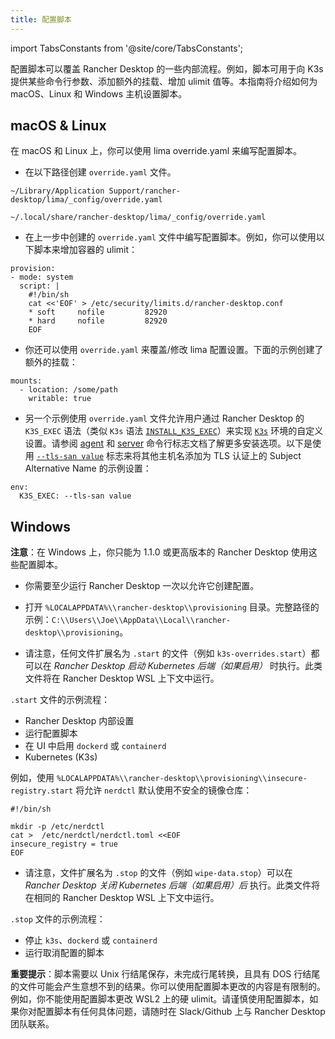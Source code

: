 ```yaml
---
title: 配置脚本
---
```


import TabsConstants from '@site/core/TabsConstants';

配置脚本可以覆盖 Rancher Desktop 的一些内部流程。例如，脚本可用于向 K3s 提供某些命令行参数、添加额外的挂载、增加 ulimit 值等。本指南将介绍如何为 macOS、Linux 和 Windows 主机设置脚本。

## macOS & Linux

在 macOS 和 Linux 上，你可以使用 lima override.yaml 来编写配置脚本。

- 在以下路径创建 `override.yaml` 文件。

<Tabs groupId="os">
  <TabItem value="macOS">

```
~/Library/Application Support/rancher-desktop/lima/_config/override.yaml
```

</TabItem>
  <TabItem value="Linux">

```
~/.local/share/rancher-desktop/lima/_config/override.yaml
```

</TabItem>
</Tabs>

- 在上一步中创建的 `override.yaml` 文件中编写配置脚本。例如，你可以使用以下脚本来增加容器的 ulimit：

```
provision:
- mode: system
  script: |
    #!/bin/sh
    cat <<'EOF' > /etc/security/limits.d/rancher-desktop.conf
    * soft     nofile         82920
    * hard     nofile         82920
    EOF
```

- 你还可以使用 `override.yaml` 来覆盖/修改 lima 配置设置。下面的示例创建了额外的挂载：

```
mounts:
  - location: /some/path
    writable: true
```

- 另一个示例使用 `override.yaml` 文件允许用户通过 Rancher Desktop 的 `K3S_EXEC` 语法（类似 `K3s` 语法 [`INSTALL_K3S_EXEC`](https://docs.k3s.io/reference/env-variables#:~:text=as%20the%20default.-,INSTALL_K3S_EXEC,-Command%20with%20flags)）来实现 [`K3s`](https://k3s.io/?ref=traefik.io) 环境的自定义设置。请参阅 [agent](https://docs.k3s.io/cli/agent) 和 [server](https://docs.k3s.io/cli/server) 命令行标志文档了解更多安装选项。以下是使用 [`--tls-san value`](https://docs.k3s.io/cli/server#:~:text=of%20the%20cluster-,%2D%2Dtls%2Dsan%20value,-N/A) 标志来将其他主机名添加为 TLS 认证上的 Subject Alternative Name 的示例设置：

```
env:
  K3S_EXEC: --tls-san value
```

## Windows

**注意**：在 Windows 上，你只能为 1.1.0 或更高版本的 Rancher Desktop 使用这些配置脚本。

- 你需要至少运行 Rancher Desktop 一次以允许它创建配置。

- 打开 `%LOCALAPPDATA%\\rancher-desktop\\provisioning` 目录。完整路径的示例：`C:\\Users\\Joe\\AppData\\Local\\rancher-desktop\\provisioning`。

- 请注意，任何文件扩展名为 `.start` 的文件（例如 `k3s-overrides.start`）都可以在 _Rancher Desktop 启动 Kubernetes 后端（如果启用）_ 时执行。此类文件将在 Rancher Desktop WSL 上下文中运行。

`.start` 文件的示例流程：
- Rancher Desktop 内部设置
- 运行配置脚本
- 在 UI 中启用 `dockerd` 或 `containerd`
- Kubernetes (K3s)

例如，使用 `%LOCALAPPDATA%\\rancher-desktop\\provisioning\\insecure-registry.start` 将允许 `nerdctl` 默认使用不安全的镜像仓库：

```
#!/bin/sh

mkdir -p /etc/nerdctl
cat >  /etc/nerdctl/nerdctl.toml <<EOF
insecure_registry = true
EOF
```

- 请注意，文件扩展名为 `.stop` 的文件（例如 `wipe-data.stop`）可以在 _Rancher Desktop 关闭 Kubernetes 后端（如果启用）后_ 执行。此类文件将在相同的 Rancher Desktop WSL 上下文中运行。

`.stop` 文件的示例流程：
- 停止 `k3s`、`dockerd` 或 `containerd`
- 运行取消配置的脚本

**重要提示**：脚本需要以 Unix 行结尾保存，未完成行尾转换，且具有 DOS 行结尾的文件可能会产生意想不到的结果。你可以使用配置脚本更改的内容是有限制的。例如，你不能使用配置脚本更改 WSL2 上的硬 ulimit。请谨慎使用配置脚本，如果你对配置脚本有任何具体问题，请随时在 Slack/Github 上与 Rancher Desktop 团队联系。
